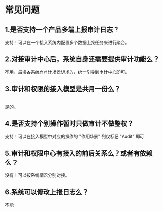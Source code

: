 # 常见问题

## 1.是否支持一个产品多端上报审计日志？	

支持！可以在一个接入系统内配置多个数据上报任务来进行聚合。	


## 2.对接审计中心后，系统自身还需要提供审计功能么？

不用，后续各系统有审计场景诉求的，统一引导到审计中心即可。	


## 3.审计和权限的接入模型是共用一份么？
<br>是的。	


## 4.是否支持个别操作暂时只做审计不做鉴权？	

支持！可以在接入模型中对应的操作的 "作用场景" 列仅标记 "Audit" 即可	


## 5.审计和权限中心有接入的前后关系么？或者有依赖么？	

没有！可以按系统情况分别对接。	


## 6.系统可以修改上报日志么？

不能	


